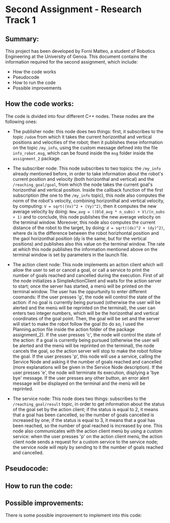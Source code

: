 # Second Assignment - Research Track 1
## Summary:

This project has been developed by Forni Matteo, a student of Robotics Engineering at the University of Genoa.
This document contains the information required for the second assignment, which include:

- How the code works
- Pseudocode
- How to run the code
- Possible improvements

## How the code works:

The code is divided into four different C++ nodes. These nodes are the following ones:

- The publisher node: this node does two things: first, it subscribes to the topic ```/odom``` from which it takes the current horizonthal and vertical positions and velocities of the robot; then it publishes these information on the topic ```/my_info```, using the custom message defined into the file ```info_robot.msg```, which can be found inside the ```msg``` folder inside the ```assignment_2``` package. 

- The subscriber node: This node subscribes to two topics: the ```/my_info``` already mentioned before, in order to take information about the robot's current position and velocity (both horizonthal and vertical) and the ```/reaching_goal/goal```, from which the node takes the current goal's horizonthal and vertical position. Inside the callback function of the first subscription (the one to the ```/my_info``` topic), this node also computes the norm of the robot's velocity, combining horizonthal and vertical velocity, by computing: ```V = sqrt((Vx)^2 + (Vy)^2)```, then it computes the new average velocity by doing: ```New_avg = ((Old_avg * n_subs) + V)/(n_subs + 1)``` and to conclude, this node publishes the new average velocity on the terminal window. Moreover, this node also computes the current distance of the robot to the target, by doing: ```d = sqrt((dx)^2 + (dy)^2)```, where dx is the difference between the robot horizhontal position and the gaol horizonthal position (dy is the same, but for the vertical positions) and publishes also this value on the terminal window.
The rate at which this node publishes the information mentioned above on the terminal window is set by parameters in the launch file.

- The action client node: This node implements an action client which will allow the user to set or cancel a goal, or call a service to print the number of goals reached and cancelled during the execution. First of all the node initializes a SimpleActionClient and waits for the action server to start; once the server has started, a menù will be printed on the terminal window. The user has the oppurtunity to enter different coomands:
If the user presses 'g', the node will control the state of the action: if no goal is currently being pursued (otherwise the user will be alerted and the menù will be reprinted on the terminal), the user can enters two integer numbers, which will be the horizonthal and vertical coordinates of the goal point. Then, the goal will be set and the server will start to make the robot follow the goal (to do so, I used the Planning.action file inside the action folder of the package assignment_2).
If the user presses 'c', the node will control the state of the action: if a goal is currently being pursued (otherwise the user will be alerted and the menù will be reprinted on the terminal), the node cancels the goal, so the action server will stop to make the robot follow the goal.
If the user presses 'p', this node will use a service, calling the Service Node and asking it the number of goals reached and cancelled (more explanations will be given in the Service Node description).
If the user presses 'e', the node will terminate its execution, displying a 'bye bye' message.
If the user presses any other button, an error alert message will be displayed on the terminal and the menù will be reprinted.

- The service node: This node does two things: subscribes to the ```/reaching_goal/result``` topic, in order to get information about the status of the goal set by the action client; if the status is equal to 2, it means that a goal has been cancelled, so the number of goals cancelled is increased by one; if the status is equal to 3, it means that a goal has been reached, so the number of goal reached is increased by one.
This node also communicates with the action client menù by using a custom service: when the user presses 'p' on the action client menù, the action client node sends a request for a custom service to the service node; the service node will reply by sending to it the number of goals reached and cancelled.

## Pseudocode:



## How to run the code:



## Possible improvements:

There is some possible improvement to implement into this code:
